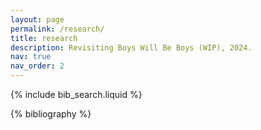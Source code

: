 ```yaml
---
layout: page
permalink: /research/
title: research
description: Revisiting Boys Will Be Boys (WIP), 2024.
nav: true
nav_order: 2
---
```


<!-- _pages/research.md -->

<!-- Bibsearch Feature -->

{% include bib_search.liquid %}

<div class="publications">

{% bibliography %}

</div>
